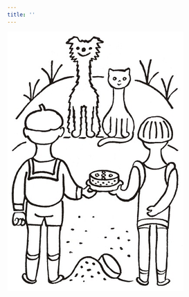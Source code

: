 ```yaml
---
title: ''
---
```


![povidani_o_pejskovi_a_kocicce_033](./resources/povidani_o_pejskovi_a_kocicce_033.jpg)
